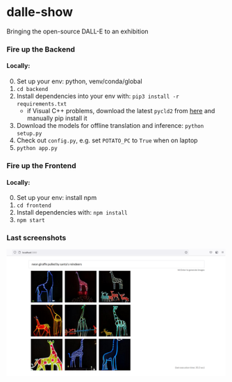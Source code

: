 # dalle-show

Bringing the open-source DALL-E to an exhibition


### Fire up the Backend

#### Locally:
0. Set up your env: python, venv/conda/global
1. `cd backend`
2. Install dependencies into your env with: `pip3 install -r requirements.txt`
    - if Visual C++ problems, download the latest `pycld2` from [here](https://github.com/aboSamoor/pycld2/issues/24#issuecomment-747378534) and manually pip install it
4. Download the models for offline translation and inference: `python setup.py`
5. Check out `config.py`, e.g. set `POTATO_PC` to `True` when on laptop
6. `python app.py`

### Fire up the Frontend

#### Locally:
0. Set up your env: install npm
1. `cd frontend`
2. Install dependencies with: `npm install`
3. `npm start`

<!--
#### Docker:
0. Set up your docker env (installation)
1. `cd backend`
2. Check out `config.py`, e.g. set `POTATO_PC` to `True` when on laptop
3. `docker build . -t dalle-backend` (subsequent runs will be faster)
4. `docker run -p 8000:8000 --name -i dalle-backend dalle-backend`
-->

### Last screenshots
![screenshot](explore/docs/neon-giraffe.png?raw=true "screenshot")
